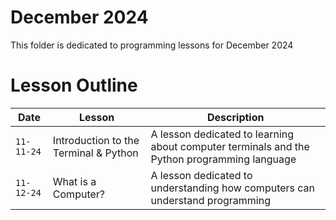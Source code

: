 # December 2024

This folder is dedicated to programming lessons for December 2024

# Lesson Outline

| Date | Lesson | Description |
| - | - | - |
| `11-11-24` | Introduction to the Terminal & Python | A lesson dedicated to learning about computer terminals and the Python programming language |
| `11-12-24` | What is a Computer? | A lesson dedicated to understanding how computers can understand programming |